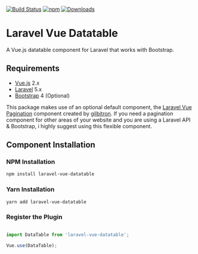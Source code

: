 [![Build Status](https://travis-ci.org/jamesdordoy/vue-datatable.svg?branch=master)](https://travis-ci.org/jamesdordoy/vue-datatable)
[![npm](https://img.shields.io/npm/v/laravel-vue-datatable.svg)](https://www.npmjs.com/package/laravel-vue-datatable)
[![Downloads](https://img.shields.io/npm/dt/laravel-vue-datatable.svg)](https://www.npmjs.com/package/laravel-vue-datatable)

# Laravel Vue Datatable
A Vue.js datatable component for Laravel that works with Bootstrap.

## Requirements

* [Vue.js](https://vuejs.org/) 2.x
* [Laravel](http://laravel.com/docs/) 5.x
* [Bootstrap](http://getbootstrap.com/) 4 (Optional)

This package makes use of an optional default component, the [Laravel Vue Pagination](https://github.com/gilbitron/laravel-vue-pagination)  component created by [gilbitron](https://github.com/gilbitron). If you need a pagination component for other areas of your website and you are using a Laravel API &amp; Bootstrap, i highly suggest using this flexible component.

## Component Installation

### NPM Installation
```bash
npm install laravel-vue-datatable
```

### Yarn Installation
```bash
yarn add laravel-vue-datatable
```

### Register the Plugin

```javascript

import DataTable from 'laravel-vue-datatable';

Vue.use(DataTable);
```